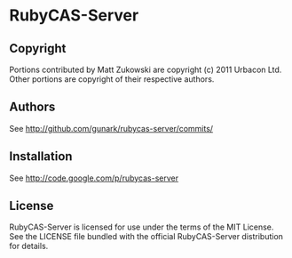 # RubyCAS-Server

## Copyright

Portions contributed by Matt Zukowski are copyright (c) 2011 Urbacon Ltd.
Other portions are copyright of their respective authors.

## Authors

See http://github.com/gunark/rubycas-server/commits/

## Installation

See http://code.google.com/p/rubycas-server

## License

RubyCAS-Server is licensed for use under the terms of the MIT License.
See the LICENSE file bundled with the official RubyCAS-Server distribution for details.